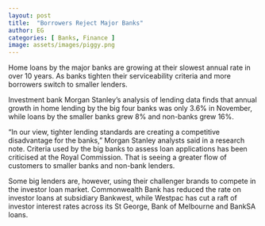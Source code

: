 ```yaml
---
layout: post
title:  "Borrowers Reject Major Banks"
author: EG
categories: [ Banks, Finance ]
image: assets/images/piggy.png
---
```

Home loans by the major banks are growing at their
slowest annual rate in over 10 years. As banks tighten their serviceability criteria and more borrowers switch
to smaller lenders.

Investment bank Morgan Stanley’s
analysis of lending data finds that annual growth in
home lending by the big four banks was only 3.6% in
November, while loans by the smaller banks grew 8%
and non-banks grew 16%.

“In our view, tighter lending standards are creating
a competitive disadvantage for the banks,” Morgan
Stanley analysts said in a research note.
Criteria used by the big banks to assess loan applications
has been criticised at the Royal Commission. That is
seeing a greater flow of customers to smaller banks
and non-bank lenders.

Some big lenders are, however, using their challenger
brands to compete in the investor loan market.
Commonwealth Bank has reduced the rate on investor
loans at subsidiary Bankwest, while Westpac has cut
a raft of investor interest rates across its St George,
Bank of Melbourne and BankSA loans.
